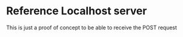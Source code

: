 # Reference Localhost server

This is just a proof of concept to be able to receive the POST request
